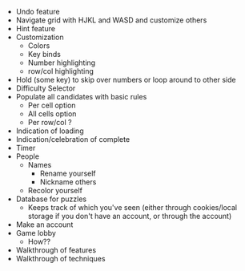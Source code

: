 - Undo feature
- Navigate grid with HJKL and WASD and customize others
- Hint feature
- Customization
  - Colors
  - Key binds
  - Number highlighting
  - row/col highlighting
- Hold (some key) to skip over numbers or loop around to other side
- Difficulty Selector
- Populate all candidates with basic rules
  - Per cell option
  - All cells option
  - Per row/col ?
- Indication of loading
- Indication/celebration of complete
- Timer
- People
  - Names
    - Rename yourself
    - Nickname others
  - Recolor yourself
- Database for puzzles
  - Keeps track of which you've seen (either through cookies/local storage if you don't have an account, or through the account)
- Make an account
- Game lobby
  - How??
- Walkthrough of features
- Walkthrough of techniques
  


